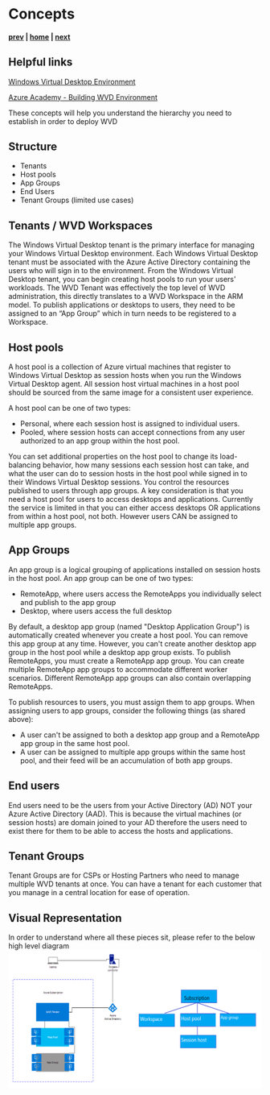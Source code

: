 # Concepts

#### [prev](./what.md) | [home](./welcome.md)  | [next](./requirements.md)

## Helpful links
[Windows Virtual Desktop Environment](https://docs.microsoft.com/en-us/azure/virtual-desktop/environment-setup)

[Azure Academy - Building WVD Environment](https://aka.ms/AzureAcademy-WVD)

These concepts will help you understand the hierarchy you need to establish in order to deploy WVD

## Structure
* Tenants
* Host pools
* App Groups
* End Users
* Tenant Groups (limited use cases)

## Tenants / WVD Workspaces
The Windows Virtual Desktop tenant is the primary interface for managing your Windows Virtual Desktop environment. Each Windows Virtual Desktop tenant must be associated with the Azure Active Directory containing the users who will sign in to the environment. From the Windows Virtual Desktop tenant, you can begin creating host pools to run your users' workloads.
The WVD Tenant was effectively the top level of WVD administration, this directly translates to a WVD Workspace in the ARM model. To publish applications or desktops to users, they need to be assigned to an “App Group” which in turn needs to be registered to a Workspace.

## Host pools
A host pool is a collection of Azure virtual machines that register to Windows Virtual Desktop as session hosts when you run the Windows Virtual Desktop agent. All session host virtual machines in a host pool should be sourced from the same image for a consistent user experience.

A host pool can be one of two types:

* Personal, where each session host is assigned to individual users.
* Pooled, where session hosts can accept connections from any user authorized to an app group within the host pool.

You can set additional properties on the host pool to change its load-balancing behavior, how many sessions each session host can take, and what the user can do to session hosts in the host pool while signed in to their Windows Virtual Desktop sessions. You control the resources published to users through app groups.
A key consideration is that you need a host pool for users to access desktops and applications. Currently the service is limited in that you can either access desktops OR applications from within a host pool, not both. However users CAN be assigned to multiple app groups.  

## App Groups
An app group is a logical grouping of applications installed on session hosts in the host pool. An app group can be one of two types:

* RemoteApp, where users access the RemoteApps you individually select and publish to the app group
* Desktop, where users access the full desktop

By default, a desktop app group (named "Desktop Application Group") is automatically created whenever you create a host pool. You can remove this app group at any time. However, you can't create another desktop app group in the host pool while a desktop app group exists. To publish RemoteApps, you must create a RemoteApp app group. You can create multiple RemoteApp app groups to accommodate different worker scenarios. Different RemoteApp app groups can also contain overlapping RemoteApps.

To publish resources to users, you must assign them to app groups. When assigning users to app groups, consider the following things (as shared above):

* A user can't be assigned to both a desktop app group and a RemoteApp app group in the same host pool.
* A user can be assigned to multiple app groups within the same host pool, and their feed will be an accumulation of both app groups.

## End users
End users need to be the users from your Active Directory (AD) NOT your Azure Active Directory (AAD). This is because the virtual machines (or session hosts) are domain joined to your AD therefore the users need to exist there for them to be able to access the hosts and applications.  

## Tenant Groups
Tenant Groups are for CSPs or Hosting Partners who need to manage multiple WVD tenants at once. You can have a tenant for each customer that you manage in a central location for ease of operation.

## Visual Representation
In order to understand where all these pieces sit, please refer to the below high level diagram
![Concept Diagram](/png/wvd-concepts-diag.png)
